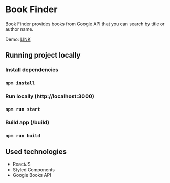 # Book Finder
Book Finder provides books from Google API that you can search by title or author name.

Demo: [LINK](https://pj-bookfinder.netlify.app/)

## Running project locally

### Install dependencies
### `npm install`

### Run locally (http://localhost:3000)
### `npm run start`

### Build app (/build)
### `npm run build`

## Used technologies
- ReactJS
- Styled Components
- Google Books API
